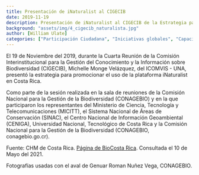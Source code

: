 ```yaml
---
title: Presentación de iNaturalist al CIGECIB
date: 2019-11-19
description: Presentación de iNaturalist al CIGECIB de la Estrategia para promocionar el uso de iNaturalist en Costa Rica.
background: "assets/img/4_cigecib_naturalista.jpg"
author: [William Ulate]
categories: ["Participación Ciudadana", "Iniciativas globales", "Capacitación"]
---
```


El 19 de Noviembre del 2019, durante la Cuarta Reunión de la Comisión Interinstitucional para la Gestión del Conocimiento y la Información sobre Biodiversidad (CIGECIB), Michelle Monge Velázquez, del ICOMVIS - UNA,  presentó la estrategia para promocionar el uso de la plataforma iNaturalist en Costa Rica.

Como parte de la sesión realizada en la sala de reuniones de la Comisión Nacional para la Gestión de la Biodiversidad (CONAGEBIO) y en la que participaron los representantes del Ministerio de Ciencia, Tecnología y Telecomunicaciones (MICITT), el Sistema Nacional de Áreas de Conservación (SINAC), el Centro Nacional de Información Geoambiental (CENIGA), Universidad Nacional, Tecnológico de Costa Rica y la Comisión Nacional para la Gestión de la Biodiversidad (CONAGEBIO, conagebio.go.cr).

Fuente: CHM de Costa Rica.  [Página de BioCosta Rica](https://chmcostarica.go.cr/actualidad/cuarta-reunion-de-la-comision-interinstitucional-para-la-gestion-del-conocimiento-y-la). Consultada el 10 de Mayo del 2021.

Fotografías usadas con el aval de Genuar Roman Nuñez Vega, CONAGEBIO.

